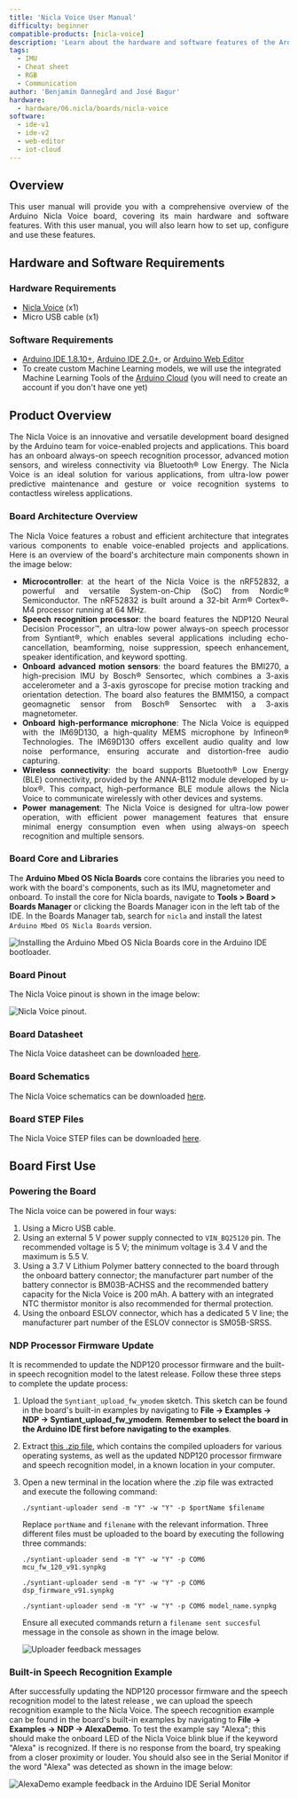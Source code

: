 ```yaml
---
title: 'Nicla Voice User Manual'
difficulty: beginner
compatible-products: [nicla-voice]
description: 'Learn about the hardware and software features of the Arduino® Nicla Voice.'
tags: 
  - IMU
  - Cheat sheet
  - RGB
  - Communication
author: 'Benjamin Dannegård and José Bagur'
hardware:
  - hardware/06.nicla/boards/nicla-voice
software:
  - ide-v1
  - ide-v2
  - web-editor
  - iot-cloud
---
```


## Overview

<div style="text-align: justify">
This user manual will provide you with a comprehensive overview of the Arduino Nicla Voice board, covering its main hardware and software features. With this user manual, you will also learn how to set up, configure and use these features. 
 </div>

## Hardware and Software Requirements

### Hardware Requirements

- [Nicla Voice](https://store.arduino.cc/products/nicla-voice) (x1)
- Micro USB cable (x1)

### Software Requirements

- [Arduino IDE 1.8.10+](https://www.arduino.cc/en/software), [Arduino IDE 2.0+](https://www.arduino.cc/en/software), or [Arduino Web Editor](https://create.arduino.cc/editor)
- To create custom Machine Learning models, we will use the integrated Machine Learning Tools of the [Arduino Cloud](https://create.arduino.cc/iot/) (you will need to create an account if you don't have one yet)

## Product Overview

<div style="text-align: justify">
The Nicla Voice is an innovative and versatile development board designed by the Arduino team for voice-enabled projects and applications. This board has an onboard always-on speech recognition processor, advanced motion sensors, and wireless connectivity via Bluetooth® Low Energy. The Nicla Voice is an ideal solution for various applications, from ultra-low power predictive maintenance and gesture or voice recognition systems to contactless wireless applications.
 </div>

### Board Architecture Overview

<div style="text-align: justify">
The Nicla Voice features a robust and efficient architecture that integrates various components to enable voice-enabled projects and applications. Here is an overview of the board's architecture main components shown in the image below:

- **Microcontroller**: at the heart of the Nicla Voice is the nRF52832, a powerful and versatile System-on-Chip (SoC) from Nordic® Semiconductor. The nRF52832 is built around a 32-bit Arm® Cortex®-M4 processor running at 64 MHz.
- **Speech recognition processor**: the board features the NDP120 Neural Decision Processor™, an ultra-low power always-on speech processor from Syntiant®, which enables several applications including echo-cancellation, beamforming, noise suppression, speech enhancement, speaker identification, and keyword spotting. 
- **Onboard advanced motion sensors**: the board features the BMI270, a high-precision IMU by Bosch® Sensortec, which combines a 3-axis accelerometer and a 3-axis gyroscope for precise motion tracking and orientation detection. The board also features the BMM150, a compact geomagnetic sensor from Bosch® Sensortec with a 3-axis magnetometer.
- **Onboard high-performance microphone**:  The Nicla Voice is equipped with the IM69D130, a high-quality MEMS microphone by Infineon® Technologies. The IM69D130 offers excellent audio quality and low noise performance, ensuring accurate and distortion-free audio capturing.
- **Wireless connectivity**: the board supports Bluetooth® Low Energy (BLE) connectivity, provided by the ANNA-B112 module developed by u-blox®. This compact, high-performance BLE module allows the Nicla Voice to communicate wirelessly with other devices and systems.
- **Power management**: The Nicla Voice is designed for ultra-low power operation, with efficient power management features that ensure minimal energy consumption even when using always-on speech recognition and multiple sensors.
 </div>

### Board Core and Libraries

The **Arduino Mbed OS Nicla Boards** core contains the libraries you need to work with the board's components, such as its IMU, magnetometer and onboard. To install the core for Nicla boards, navigate to **Tools > Board > Boards Manager** or clicking the Boards Manager icon in the left tab of the IDE. In the Boards Manager tab, search for `nicla` and install the latest `Arduino Mbed OS Nicla Boards` version.

![Installing the Arduino Mbed OS Nicla Boards core in the Arduino IDE bootloader.](assets/user-manual-1.png)

### Board Pinout

The Nicla Voice pinout is shown in the image below:

![Nicla Voice pinout.](assets/nicla-voice-pinout.png)

### Board Datasheet

The Nicla Voice datasheet can be downloaded [here](assets/ABX00061-datasheet.pdf).

### Board Schematics

The Nicla Voice schematics can be downloaded [here](assets/ABX00061-schematics.pdf).

### Board STEP Files

The Nicla Voice STEP files can be downloaded [here](assets/ABX00061-step.zip).

## Board First Use

### Powering the Board

The Nicla voice can be powered in four ways:

1. Using a Micro USB cable. 
2. Using an external 5 V power supply connected to `VIN_BQ25120` pin. The recommended voltage is 5 V; the minimum voltage is 3.4 V and the maximum is 5.5 V.
3. Using a 3.7 V Lithium Polymer battery connected to the board through the onboard battery connector; the manufacturer part number of the battery connector is BM03B-ACHSS and the recommended battery capacity for the Nicla Voice is 200 mAh. A battery with an integrated NTC thermistor monitor is also recommended for thermal protection. 
4. Using the onboard ESLOV connector, which has a dedicated 5 V line; the manufacturer part number of the ESLOV connector is SM05B-SRSS. 

### NDP Processor Firmware Update

It is recommended to update the NDP120 processor firmware and the built-in speech recognition model to the latest release. Follow these three steps to complete the update process:

1. Upload the `Syntiant_upload_fw_ymodem` sketch. This sketch can be found in the board's built-in examples by navigating to **File -> Examples -> NDP -> Syntiant_upload_fw_ymodem**. **Remember to select the board in the Arduino IDE first before navigating to the examples**.
2. Extract [this .zip file](assets/nicla_voice_uploader_and_firmwares.zip), which contains the compiled uploaders for various operating systems, as well as the updated NDP120 processor firmware and speech recognition model, in a known location in your computer. 
3. Open a new terminal in the location where the .zip file was extracted and execute the following command:

    ```
    ./syntiant-uploader send -m "Y" -w "Y" -p $portName $filename
    ```

    Replace `portName` and `filename` with the relevant information. Three different files must be uploaded to the board by executing the following three commands:

    ```
    ./syntiant-uploader send -m "Y" -w "Y" -p COM6 mcu_fw_120_v91.synpkg
    ```

    ```
    ./syntiant-uploader send -m "Y" -w "Y" -p COM6 dsp_firmware_v91.synpkg
    ```

    ```
    ./syntiant-uploader send -m "Y" -w "Y" -p COM6 model_name.synpkg
    ```

    Ensure all executed commands return a `filename sent succesful` message in the console as shown in the image below. 

    ![Uploader feedback messages](assets/user-manual-2.png)

### Built-in Speech Recognition Example

After successfully updating the NDP120 processor firmware and the speech recognition model to the latest release , we can upload the speech recognition example to the Nicla Voice. The speech recognition example can be found in the board's built-in examples by navigating to **File -> Examples -> NDP -> AlexaDemo**. To test the example say "Alexa"; this should make the onboard LED of the Nicla Voice blink blue if the keyword "Alexa" is recognized. If there is no response from the board, try speaking from a closer proximity or louder. You should also see in the Serial Monitor if the word "Alexa" was detected as shown in the image below:

![AlexaDemo example feedback in the Arduino IDE Serial Monitor](assets/user-manual-3.png)